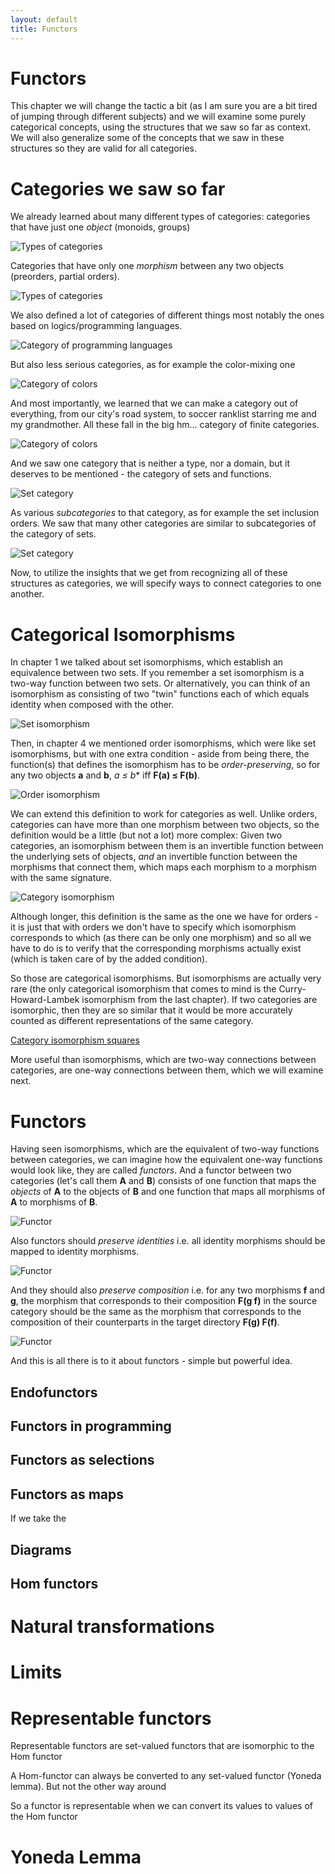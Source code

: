 ```yaml
---
layout: default
title: Functors
---
```


Functors
===

This chapter we will change the tactic a bit (as I am sure you are a bit tired of jumping through different subjects) and we will examine some purely categorical concepts, using the structures that we saw so far as context. We will also generalize some of the concepts that we saw in these structures so they are valid for all categories.

Categories we saw so far
===

We already learned about many different types of categories: categories that have just one *object* (monoids, groups) 

![Types of categories](category_types_monoid.svg)

Categories that have only one *morphism* between any two objects (preorders, partial orders). 

![Types of categories](category_types_order.svg)

We also defined a lot of categories of different things most notably the ones based on logics/programming languages.

![Category of programming languages](category_programming.svg)

But also less serious categories, as for example the color-mixing one

![Category of colors](color_mixing_category.svg)

And most importantly, we learned that we can make a category out of everything, from our city's road system, to soccer ranklist starring me and my grandmother. All these fall in the big hm... category of finite categories.

![Category of colors](finite_categories.svg)

And we saw one category that is neither a type, nor a domain, but it deserves to be mentioned - the category of sets and functions. 

![Set category](category_set.svg)

As various *subcategories* to that category, as for example the set inclusion orders. We saw that many other categories are similar to subcategories of the category of sets.

![Set category](category_set.svg)

Now, to utilize the insights that we get from recognizing all of these structures as categories, we will specify ways to connect categories to one another.

Categorical Isomorphisms
===

In chapter 1 we talked about set isomorphisms, which establish an equivalence between two sets. If you remember a set isomorphism is a two-way function between two sets. Or alternatively, you can think of an isomorphism as consisting of two "twin" functions each of which equals identity when composed with the other. 

![Set isomorphism](set_isomorphism.svg)

Then, in chapter 4 we mentioned order isomorphisms, which were like set isomorphisms, but with one extra condition - aside from being there, the function(s) that defines the isomorphism has to be *order-preserving*, so for any two objects **a** and **b**, *a ≤ b** iff **F(a) ≤ F(b)**. 

![Order isomorphism](order_isomorphism.svg)

We can extend this definition to work for categories as well. Unlike orders, categories can have more than one morphism between two objects, so the definition would be a little (but not a lot) more complex: Given two categories, an isomorphism between them is an invertible function between the underlying sets of objects, *and* an invertible function between the morphisms that connect them, which maps each morphism to a morphism with the same signature. 

![Category isomorphism](category_isomorphism.svg)

Although longer, this definition is the same as the one we have for orders - it is just that with orders we don't have to specify which isomorphism corresponds to which (as there can be only one morphism) and so all we have to do is to verify that the corresponding morphisms actually exist (which is taken care of by the added condition). 

So those are categorical isomorphisms. But isomorphisms are actually very rare (the only categorical isomorphism that comes to mind is the Curry-Howard-Lambek isomorphism from the last chapter). If two categories are isomorphic, then they are so similar that it would be more accurately counted as different representations of the same category.

[Category isomorphism squares](category_isomorphism_squares.svg)

More useful than isomorphisms, which are two-way connections between categories, are one-way connections between them, which we will examine next. 

Functors
===

Having seen isomorphisms, which are the equivalent of two-way functions between categories, we can imagine how the equivalent one-way functions would look like, they are called *functors*. And a functor between two categories (let's call them **A** and **B**) consists of one function that maps the *objects* of **A** to the objects of **B** and one function that maps all morphisms of **A** to morphisms of **B**.

![Functor](functor.svg)

Also functors should *preserve identities* i.e. all identity morphisms should be mapped to identity morphisms.

![Functor](functor_identity.svg)

And they should also *preserve composition* i.e. for any two morphisms **f** and **g**, the morphism that corresponds to their composition **F(g f)** in the source category should be the same as the morphism that corresponds to the composition of their counterparts in the target directory **F(g) F(f)**.

![Functor](functor_composition.svg)

And this is all there is to it about functors - simple but powerful idea.

Endofunctors
---

Functors in programming
---

Functors as selections
---

Functors as maps
---
If we take the 

Diagrams
---

Hom functors
---

Natural transformations
===

Limits
===

Representable functors
===
Representable functors are set-valued functors that are isomorphic to the Hom functor

A Hom-functor can always be converted to any set-valued functor (Yoneda lemma). But not the other way around

So a functor is representable when we can convert its values to values of the Hom functor

Yoneda Lemma
===

